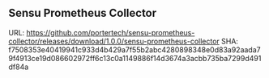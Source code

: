 ## Sensu Prometheus Collector

URL: https://github.com/portertech/sensu-prometheus-collector/releases/download/1.0.0/sensu-prometheus-collector
SHA: f7508353e40419941c933d4b429a7f55b2abc4280898348e0d83a92aada79f4913ce19d086602972ff6c13c0a1149886f14d3674a3acbb735ba7299d491df84a
